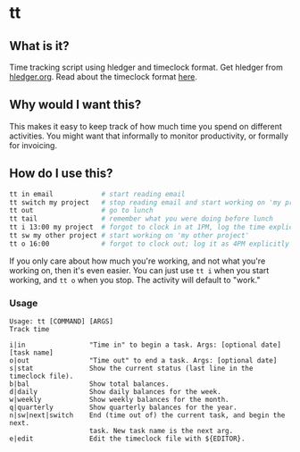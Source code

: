 # tt

## What is it?

Time tracking script using hledger and timeclock format. Get hledger from
[hledger.org](http://hledger.org/download.html). Read about the timeclock
format [here](http://hledger.org/timeclock.html).

## Why would I want this?

This makes it easy to keep track of how much time you spend on different
activities. You might want that informally to monitor productivity, or formally
for invoicing.

## How do I use this?

```sh
tt in email            # start reading email
tt switch my project   # stop reading email and start working on 'my project'
tt out                 # go to lunch
tt tail                # remember what you were doing before lunch
tt i 13:00 my project  # forgot to clock in at 1PM, log the time explicitly
tt sw my other project # start working on 'my other project'
tt o 16:00             # forgot to clock out; log it as 4PM explicitly
```

If you only care about how much you're working, and not what you're working on,
then it's even easier. You can just use `tt i` when you start working, and `tt
o` when you stop. The activity will default to "work."

### Usage

```
Usage: tt [COMMAND] [ARGS]
Track time

i|in                "Time in" to begin a task. Args: [optional date] [task name]
o|out               "Time out" to end a task. Args: [optional date]
s|stat              Show the current status (last line in the timeclock file).
b|bal               Show total balances.
d|daily             Show daily balances for the week.
w|weekly            Show weekly balances for the month.
q|quarterly         Show quarterly balances for the year.
n|sw|next|switch    End (time out of) the current task, and begin the next.
                    task. New task name is the next arg.
e|edit              Edit the timeclock file with ${EDITOR}.
```
